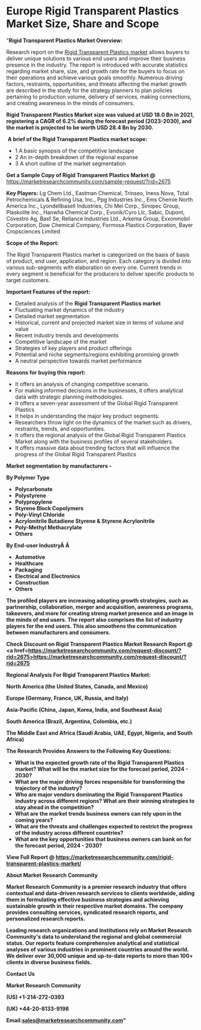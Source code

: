 # Europe Rigid Transparent Plastics Market Size, Share and Scope
"<strong>Rigid Transparent Plastics Market Overview:</strong>

Research report on the <a href=https://marketresearchcommunity.com/rigid-transparent-plastics-market/>Rigid Transparent Plastics market</a> allows buyers to deliver unique solutions to various end users and improve their business presence in the industry. The report is introduced with accurate statistics regarding market share, size, and growth rate for the buyers to focus on their operations and achieve various goals smoothly. Numerous driving factors, restraints, opportunities, and threats affecting the market growth are described in the study for the strategy planners to plan policies pertaining to production volume, delivery of services, making connections, and creating awareness in the minds of consumers.

<strong>Rigid Transparent Plastics Market size was valued at USD 18.0 Bn in 2021, registering a CAGR of 6.2% during the forecast period (2023-2030), and the market is projected to be worth USD 28.4 Bn by 2030.</strong>

 <Strong>A brief of the Rigid Transparent Plastics market scope:</Strong>
<ul>
 <li>1  A basic synopsis of the competitive landscape</li>
 <li>2  An in-depth breakdown of the regional expanse</li>
 <li>3  A short outline of the market segmentation</li>
</ul>
<strong>Get a Sample Copy of Rigid Transparent Plastics Market @ </b></strong><a href=https://marketresearchcommunity.com/sample-request/?rid=2675><u>https://marketresearchcommunity.com/sample-request/?rid=2675</u></a>

<strong>Key Players:</strong> 
Lg Chem Ltd., Eastman Chemical, Trinseo, Ineos Nova, Total Petrochemicals &amp; Refining Usa, Inc., Ppg Industries Inc., Ems Chemie North America Inc., Lyondellbasell Industries, Chi Mei Corp., Sinopec Group, Plaskolite Inc., Hanwha Chemical Corp., Evonik/Cyro Llc, Sabic, Dupont, Covestro Ag, Basf Se, Reliance Industries Ltd., Arkema Group, Exxonmobil Corporation, Dow Chemical Company, Formosa Plastics Corporation, Bayer Cropsciences Limited

<strong>Scope of the Report:</strong>

The Rigid Transparent Plastics market is categorized on the basis of basis of product, end user, application, and region. Each category is divided into various sub-segments with elaboration on every one. Current trends in every segment is beneficial for the producers to deliver specific products to target customers.

<strong><b>Important Features of the report:</b></strong>
<ul>
  <li>Detailed analysis of the <strong><b>Rigid Transparent Plastics </b></strong><strong><b>market</b></strong></li>
  <li>Fluctuating market dynamics of the industry</li>
  <li>Detailed market segmentation</li>
  <li>Historical, current and projected market size in terms of volume and value</li>
  <li>Recent industry trends and developments</li>
  <li>Competitive landscape of the market</li>
  <li>Strategies of key players and product offerings</li>
  <li>Potential and niche segments/regions exhibiting promising growth</li>
  <li>A neutral perspective towards market performance</li>
</ul>
<strong><b>Reasons for buying this report:</b></strong>
<ul>
  <li>It offers an analysis of changing competitive scenario.</li>
  <li>For making informed decisions in the businesses, it offers analytical data with strategic planning methodologies.</li>
  <li>It offers a seven-year assessment of the Global Rigid Transparent Plastics</li>
  <li>It helps in understanding the major key product segments.</li>
  <li>Researchers throw light on the dynamics of the market such as drivers, restraints, trends, and opportunities.</li>
  <li>It offers the regional analysis of the Global Rigid Transparent Plastics Market along with the business profiles of several stakeholders.</li>
  <li>It offers massive data about trending factors that will influence the progress of the Global Rigid Transparent Plastics</li>
</ul>

<strong>Market segmentation by manufacturers -</strong>


<strong><strong>By Polymer Type </strong></h4>
<ul>
 	<li>Polycarbonate</li>
 	<li>Polystyrene</li>
 	<li>Polypropylene</li>
 	<li>Styrene Block Copolymers</li>
 	<li>Poly-Vinyl Chloride</li>
 	<li>Acrylonitrile Butadiene Styrene &amp; Styrene Acrylonitrile</li>
 	<li>Poly-Methyl Methacrylate</li>
 	<li>Others</li>
</ul>
<strong><strong>By End-user IndustryÂ Â  </strong></h3>
<ul>
 	<li>Automotive</li>
 	<li>Healthcare</li>
 	<li>Packaging</li>
 	<li>Electrical and Electronics</li>
 	<li>Construction</li>
 	<li>Others</li>
</ul>

The profiled players are increasing adopting growth strategies, such as partnership, collaboration, merger and acquisition, awareness programs, takeovers, and more for creating strong market presence and an image in the minds of end users. The report also comprises the list of industry players for the end users. This also smoothens the communication between manufacturers and consumers.

<strong><b>Check Discount on Rigid Transparent Plastics Market Research Report @ </b></strong><a href=https://marketresearchcommunity.com/request-discount/?rid=2675><u>https://marketresearchcommunity.com/request-discount/?rid=2675</u></a>

<strong>Regional Analysis For Rigid Transparent Plastics Market:</strong>

<strong>North America</strong> (the United States, Canada, and Mexico)

<strong>Europe</strong> (Germany, France, UK, Russia, and Italy)

<strong>Asia-Pacific</strong> (China, Japan, Korea, India, and Southeast Asia)

<strong>South America</strong> (Brazil, Argentina, Colombia, etc.)

<strong>The Middle East and Africa</strong> (Saudi Arabia, UAE, Egypt, Nigeria, and South Africa)

<strong>The Research Provides Answers to the Following Key Questions:</strong>
<ul>
 	<li>What is the expected growth rate of the Rigid Transparent Plastics market? What will be the market size for the forecast period, 2024 - 2030?</li>
 	<li>What are the major driving forces responsible for transforming the trajectory of the industry?</li>
 	<li>Who are major vendors dominating the Rigid Transparent Plastics industry across different regions? What are their winning strategies to stay ahead in the competition?</li>
 	<li>What are the market trends business owners can rely upon in the coming years?</li>
 	<li>What are the threats and challenges expected to restrict the progress of the industry across different countries?</li>
 	<li>What are the key opportunities that business owners can bank on for the forecast period, 2024 - 2030?</li>
</ul>

<strong>View Full Report @</strong> <a href=https://marketresearchcommunity.com/rigid-transparent-plastics-market/>https://marketresearchcommunity.com/rigid-transparent-plastics-market/</a>

<strong>About Market Research Community</strong>

Market Research Community is a premier research industry that offers contextual and data-driven research services to clients worldwide, aiding them in formulating effective business strategies and achieving sustainable growth in their respective market domains. The company provides consulting services, syndicated research reports, and personalized research reports.

Leading research organizations and institutions rely on Market Research Community's data to understand the regional and global commercial status. Our reports feature comprehensive analytical and statistical analyses of various industries in prominent countries around the world. We deliver over 30,000 unique and up-to-date reports to more than 100+ clients in diverse business fields.

<strong>Contact Us</strong>

<strong>Market Research Community</strong>

(US) +1-214-272-0393

(UK) +44-20-8133-9198

<strong>Email:</strong>sales@marketresearchcommunity.com"
